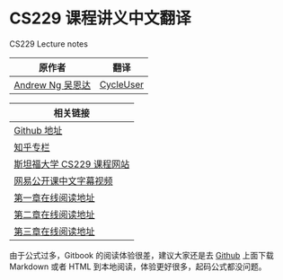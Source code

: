 # CS229 课程讲义中文翻译

CS229 Lecture notes

| 原作者 | 翻译 |
| --- | --- |
| [Andrew Ng  吴恩达](http://www.andrewng.org/) | [CycleUser](https://www.zhihu.com/people/cycleuser/columns) |

| 相关链接 |
| --- |
| [Github 地址](https://github.com/Kivy-CN/Stanford-CS-229-CN) |
| [知乎专栏](https://zhuanlan.zhihu.com/MachineLearn) |
| [斯坦福大学 CS229 课程网站](http://cs229.stanford.edu/) |
| [网易公开课中文字幕视频](http://open.163.com/movie/2008/1/M/C/M6SGF6VB4_M6SGHFBMC.html) |
|[第一章在线阅读地址](http://blog.cycleuser.org/cs229/cs229-notes1.html)|
|[第二章在线阅读地址](http://blog.cycleuser.org/cs229/cs229-notes2.html)|
|[第三章在线阅读地址](http://blog.cycleuser.org/cs229/cs229-notes3.html)|


由于公式过多，Gitbook 的阅读体验很差，建议大家还是去 [Github](https://github.com/Kivy-CN/Stanford-CS-229-CN) 上面下载 Markdown 或者 HTML 到本地阅读，体验更好很多，起码公式都没问题。


